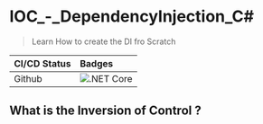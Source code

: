 # IOC_-_DependencyInjection_C#
 > Learn How to create the DI fro Scratch

|CI/CD Status| Badges|
|:--|:--|
|Github|![.NET Core](https://github.com/AhmedKhalil777/IOC_and_DependencyInjection_C-Sharp/workflows/.NET%20Core/badge.svg)|

## What is the Inversion of Control ?

